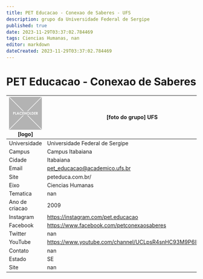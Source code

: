 ```yaml
---
title: PET Educacao - Conexao de Saberes - UFS
description: grupo da Universidade Federal de Sergipe
published: true
date: 2023-11-29T03:37:02.784469
tags: Ciencias Humanas, nan
editor: markdown
dateCreated: 2023-11-29T03:37:02.784469
---
```


# PET Educacao - Conexao de Saberes


| ![placeholder.png](/placeholder.png) [logo] | [foto do grupo] UFS         |
| ------------------------------------------- | ------------------------------------------------- |
| Universidade                                | Universidade Federal de Sergipe      |
| Campus                                      | Campus Itabaiana            |
| Cidade                                      | Itabaiana             |
| Email                                       | pet_educacao@academico.ufs.br             |
| Site                                        | peteduca.com.br/              |
| Eixo                                        | Ciencias Humanas              |
| Tematica                                    | nan          |
| Ano de criacao                              | 2009        |
| Instagram                                   | https://instagram.com/pet.educacao         |
| Facebook                                    | https://www.facebook.com/petconexaosaberes          |
| Twitter                                     | nan           |
| YouTube                                     | https://www.youtube.com/channel/UCLpsR4snHC93M9P6lNPA0yQ           |
| Contato                                     | nan         |
| Estado                                      |  SE            |
| Site                                        | nan |
